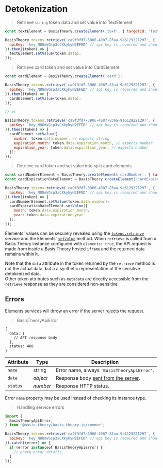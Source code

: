 # Detokenization

> Retrieve `string` token data and set value into TextElement

```javascript
const textElement = BasisTheory.createElement('text', { targetId: 'text-element' });

BasisTheory.tokens.retrieve('ca9f3fd7-3906-4087-83aa-9a6129221297', {
  apiKey: 'key_N88mVGsp3sCXkykyN2EFED' // api key is required and should belong to an 'expiring' application
}).then((token) => {
  textElement.setValue(token.data);
});
```

> Retrieve card token and set value into CardElement

```javascript
const cardElement = BasisTheory.createElement('card');

BasisTheory.tokens.retrieve('ca9f3fd7-3906-4087-83aa-9a6129221297', {
  apiKey: 'key_N88mVGsp3sCXkykyN2EFED' // api key is required and should belong to an 'expiring' application
}).then((token) => {
  cardElement.setValue(token.data);
});

// or

BasisTheory.tokens.retrieve('ca9f3fd7-3906-4087-83aa-9a6129221297', {
  apiKey: 'key_N88mVGsp3sCXkykyN2EFED' // api key is required and should belong to an 'expiring' application
}).then((token) => {
  cardElement.setValue({
    number: token.data.number, // expects string
    expiration_month: token.data.expiration_month, // expects number
    expiration_year: token.data.expiration_year, // expects number
  });
});
```

> Retrieve card token and set value into split card elements

```javascript
const cardNumberElement = BasisTheory.createElement('cardNumber', { targetId: 'card-number' });
const cardExpirationDateElement = BasisTheory.createElement('cardExpirationDate', { targetId: 'card-expiration-date' });

BasisTheory.tokens.retrieve('ca9f3fd7-3906-4087-83aa-9a6129221297', {
  apiKey: 'key_N88mVGsp3sCXkykyN2EFED' // api key is required and should belong to an 'expiring' application
}).then((token) => {
  cardNumberElement.setValue(token.data.number);
  cardExpirationDateElement.setValue({
    month: token.data.expiration_month,
    year: token.data.expiration_year
  });
});
```

Elements' values can be securely revealed using the [`tokens.retrieve`](/#tokens-get-a-token) service and the Elements' [`setValue`](#element-methods)
method. When `retrieve` is called from a Basis Theory instance configured with `elements: true`, the API request is made from inside a Basis Theory hosted `iframe` and the returned data remains within it.

<aside class="warning">
  <span>Note that the <code>data</code> attribute in the token returned by the <code>retrieve</code> method is not the actual data, but a a synthetic representation of the sensitive detokenized data.</span>
</aside>

<aside class="notice">
  <span>Other token attributes such as <code>metadata</code> are directly accessible from the <code>retrieve</code> response as they are considered non-sensitive.</span>
</aside>

## Errors

Elements services will throw an error if the server rejects the request.

> BasisTheoryApiError

```tsx
{
  data: {
    // API response body
  },
  status: 400
}
```

| Attribute | Type     | Description                                     |
|-----------|----------|-------------------------------------------------|
| `name`    | string   | Error name, always `'BasisTheoryApiError'`.     |
| `data`    | *object* | Response body [sent from the server](/#errors). |
| `status`  | *number* | Response HTTP status.                           |

<aside class="notice">
  <span>Error <code>name</code> property may be used instead of checking its instance type.</span>
</aside>

> Handling service errors

```javascript
import {
  BasisTheoryApiError,
} from '@basis-theory/basis-theory-js/common';

BasisTheory.tokens.retrieve('ca9f3fd7-3906-4087-83aa-9a6129221297', {
  apiKey: 'key_N88mVGsp3sCXkykyN2EFED' // api key is required and should belong to an 'expiring' application
}).catch((error) => {
  if (error instanceof BasisTheoryApiError) {
    // check error details
  }
});
```
